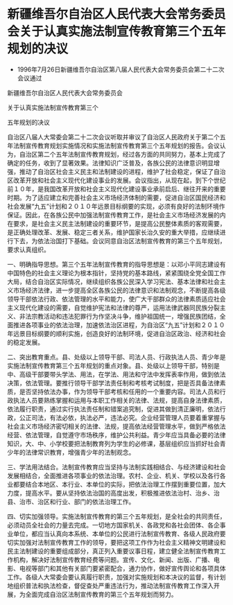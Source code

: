 # 新疆维吾尔自治区人民代表大会常务委员会关于认真实施法制宣传教育第三个五年规划的决议

- 1996年7月26日新疆维吾尔自治区第八届人民代表大会常务委员会第二十二次会议通过

<!-- INFO END -->

新疆维吾尔自治区人民代表大会常务委员会

关于认真实施法制宣传教育第三个

五年规划的决议

自治区八届人大常委会第二十二次会议听取并审议了自治区人民政府关于第二个五年法制宣传教育规划实施情况和实施法制宣传教育第三个五年规划的报告。会议认为，自治区第二个五年法制宣传教育规划，经过各方面的共同努力，基本上完成了确定的任务，收到了显著效果。法律知识广泛普及，各族公民的法律意识明显增强，推动了自治区社会主义民主和法制建设的进程，维护了社会稳定，保证了自治区改革开放和社会主义现代化建设事业的发展。会议指出，从现在起，到下个世纪前１０年，是我国改革开放和社会主义现代化建设事业承前启后、继往开来的重要时期。为了适应建立和完善社会主义市场经济体制的需要，促进自治区国民经济和社会发展“九五”计划和２０１０年远景目标纲要的实现，必须有良好的法制环境作保证。因此，在各族公民中加强法制宣传教育工作，是社会主义市场经济发展的内在要求，是社会主义民主法制建设的重要环节，是提高公民整体素质的客观需要，是正确处理改革、发展、稳定三者关系，维护国家长治久安的重大举措，应继续进行下去，为依法治国打下基础。会议同意自治区法制宣传教育的第三个五年规划，要求认真组织。

一、明确指导思想。第三个五年法制宣传教育的指导思想是：以邓小平同志建设有中国特色的社会主义理论为根本指针，坚持党的基本路线，紧紧围绕全党全国工作大局，结合自治区实际情况，继续组织各族公民深入学习宪法、基本法律和社会主义市场经济法律，进一步提高全区各族公民的法律意识和法制观念，不断提高各级领导干部依法行政、依法管理的水平和能力，使广大干部群众的法律素质适应社会主义现代化建设的需要，自觉维护宪法和法律的尊严，运用法律武器同民族分裂主义、非法宗教活动和违法犯罪行为作坚决斗争，维护祖国统一，增强民族团结，全面推进各项事业的依法治理，加速依法治区进程，为自治区“九五”计划和２０１０年远景目标纲要的顺利实施，创造良好的法制环境，促进自治区政治、经济和社会的稳定发展。

二、突出教育重点。县、处级以上领导干部、司法人员、行政执法人员、青少年是实施法制宣传教育第三个五年规划的重点对象。县、处级以上领导干部，特别是中、高级干部要带头学法、用法，在学法、用法和守法中发挥表率作用，做到依法决策，依法管理。要推行领导干部学法责任制和考核考试制度，把是否具备法律素质，是否坚持依法办事，作为领导干部考核和任用的一个重要内容。司法人员和行政执法人员要熟练掌握和运用与本职工作相关的法律、法规，提高自身法律素质，依法履行职责，通过实行执法责任制和错案追究制，促进其做到清正廉明，依法行政，公正司法，有法必依，执法必严，违法必究。企业经营管理人员要着重掌握与社会主义市场经济密切相关的法律、法规，提高依法经营管理水平，做到严格依法经营、依法管理，自觉遵守市场秩序，维护公共利益。青少年应当具备必要的法律知识，大、中、小学校要把法制教育列为学生的必修课，基层组织应当抓好社会青少年的法律常识教育，增强青少年的法制观念。

三、学法用法结合。法制宣传教育应当坚持与法制实践相结合、与经济建设和社会发展相结合，全面推进各项事业的依法治理。农村、企业、机关、学校以及各行各业都要结合本地区、本行业、本单位的实际，把依法治理工作摆到重要位置，加大力度，提高水平。要从坚持依法治国的高度出发，积极推进依法治村、治乡、治县、治市、治区和行业、部门的依法治理工作。

四、切实加强领导。实施法制宣传教育的第三个五年规划，是全社会的共同责任，必须动员全社会的力量去完成。一切地方国家机关、各政党和各社会团体、各企事业单位，都应当认真向本系统、本单位的公民进行法制宣传教育、各级人民政府要切实加强对法制宣传教育工作的领导，要把这项工作作为社会主义精神文明建设和民主法制建设的重要组成部分，真正列入重要议事日程，建立健全法制宣传教育工作机构，解决好法制宣传教育经费等问题。宣传、文化、新闻、出版、广播、电影、电视等部门和其他有关部门要紧密配合，通力协作，做好宣传舆论和各项具体工作。各级人大常委会要认真履行职责，加强对实施规划和本决议的监督，有计划地组织普法和执法检查，督促查处严重违法行为，推动法制宣传教育工作深入开展，为全面完成自治区法制宣传教育的第三个五年规划而努力。
